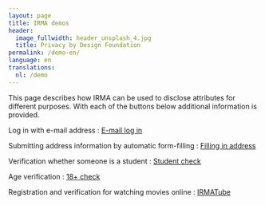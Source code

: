 ```yaml
---
layout: page
title: IRMA demos
header:
  image_fullwidth: header_unsplash_4.jpg
  title: Privacy by Design Foundation
permalink: /demo-en/
language: en
translations:
  nl: /demo
---
```


This page describes how IRMA can be used to disclose attributes for
different purposes. With each of the buttons below additional
information is provided.

Log in with e-mail address
:   <a class="button" href="https://privacybydesign.foundation/demo-en/mail">E-mail log in</a>  
    
Submitting address information by automatic form-filling
:    <a class="button"
href="https://privacybydesign.foundation/demo-en/address">Filling in address</a>

Verification whether someone is a student
:    <a class="button"
href="https://privacybydesign.foundation/demo-en/student">Student check</a>

Age verification
:    <a class="button"
href="https://privacybydesign.foundation/demo-en/18plus">18+ check</a>

Registration and verification for watching movies online
:    <a class="button"
href="https://privacybydesign.foundation/demo-en/irmaTube">IRMATube</a>


